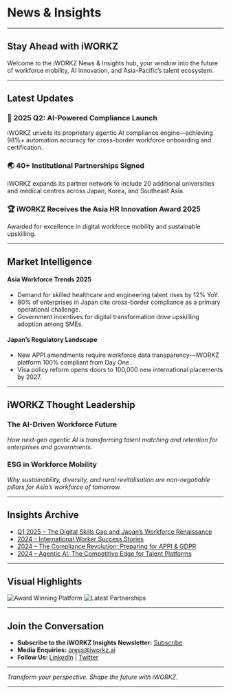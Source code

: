 # News & Insights

---

## Stay Ahead with iWORKZ

Welcome to the iWORKZ News & Insights hub, your window into the future of workforce mobility, AI innovation, and Asia-Pacific’s talent ecosystem.

---

## Latest Updates

### 🚀 **2025 Q2: AI-Powered Compliance Launch**
iWORKZ unveils its proprietary agentic AI compliance engine—achieving 98%+ automation accuracy for cross-border workforce onboarding and certification.

### 🌏 **40+ Institutional Partnerships Signed**
iWORKZ expands its partner network to include 20 additional universities and medical centres across Japan, Korea, and Southeast Asia.

### 🏆 **iWORKZ Receives the Asia HR Innovation Award 2025**
Awarded for excellence in digital workforce mobility and sustainable upskilling.

---

## Market Intelligence

#### **Asia Workforce Trends 2025**
- Demand for skilled healthcare and engineering talent rises by 12% YoY.
- 80% of enterprises in Japan cite cross-border compliance as a primary operational challenge.
- Government incentives for digital transformation drive upskilling adoption among SMEs.

#### **Japan’s Regulatory Landscape**
- New APPI amendments require workforce data transparency—iWORKZ platform 100% compliant from Day One.
- Visa policy reform opens doors to 100,000 new international placements by 2027.

---

## iWORKZ Thought Leadership

### The AI-Driven Workforce Future  
*How next-gen agentic AI is transforming talent matching and retention for enterprises and governments.*

### ESG in Workforce Mobility  
*Why sustainability, diversity, and rural revitalisation are non-negotiable pillars for Asia’s workforce of tomorrow.*

---

## Insights Archive

- [Q1 2025 – The Digital Skills Gap and Japan’s Workforce Renaissance](#)
- [2024 – International Worker Success Stories](#)
- [2024 – The Compliance Revolution: Preparing for APPI & GDPR](#)
- [2024 – Agentic AI: The Competitive Edge for Talent Platforms](#)

---

## Visual Highlights

![Award Winning Platform](/homepage/award_winner_iworkz.png)
![Latest Partnerships](/homepage/partnerships_2025.png)

---

## Join the Conversation

- **Subscribe to the iWORKZ Insights Newsletter:** [Subscribe](https://iworkz.ai/newsletter)
- **Media Enquiries:** press@iworkz.ai
- **Follow Us:** [LinkedIn](https://linkedin.com/company/iworkz-ai) | [Twitter](https://twitter.com/iworkz_ai)

---

*Transform your perspective. Shape the future with iWORKZ.*

---
